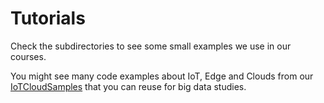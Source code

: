 # Tutorials

Check the subdirectories to see some small examples we use in our courses.

You might see many code examples about IoT, Edge and Clouds from our [IoTCloudSamples](https://github.com/rdsea/IoTCloudSamples/) that you can reuse for big data studies.
